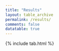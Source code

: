 ```yaml
---
title: "Results"
layout: table_archive
permalink: /results/
comments: false
datatable: true
---
```


{% include tab.html %}

